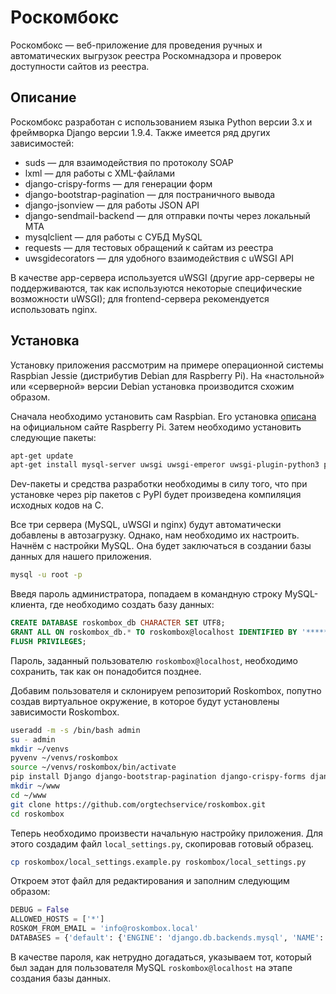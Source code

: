 # Роскомбокс

Роскомбокс — веб-приложение для проведения ручных и автоматических выгрузок реестра Роскомнадзора и проверок доступности сайтов из реестра.

## Описание

Роскомбокс разработан с использованием языка Python версии 3.х и фреймворка Django версии 1.9.4. Также имеется ряд других зависимостей:

* suds — для взаимодействия по протоколу SOAP
* lxml — для работы с XML-файлами
* django-crispy-forms — для генерации форм
* django-bootstrap-pagination — для постраничного вывода
* django-jsonview — для работы JSON API
* django-sendmail-backend — для отправки почты через локальный MTA
* mysqlclient — для работы с СУБД MySQL
* requests — для тестовых обращений к сайтам из реестра
* uwsgidecorators — для удобного взаимодействия с uWSGI API

В качестве app-сервера используется uWSGI (другие app-серверы не поддерживаются, так как используются некоторые специфические возможности uWSGI); для frontend-сервера рекомендуется использовать nginx.

## Установка

Установку приложения рассмотрим на примере операционной системы Raspbian Jessie (дистрибутив Debian для Raspberry Pi). На «настольной» или «серверной» версии Debian установка производится схожим образом.

Сначала необходимо установить сам Raspbian. Его установка [описана](https://www.raspberrypi.org/downloads/raspbian/) на официальном сайте Raspberry Pi. Затем необходимо установить следующие пакеты:

```bash
apt-get update
apt-get install mysql-server uwsgi uwsgi-emperor uwsgi-plugin-python3 python3-venv build-essential libxml2-dev python3-dev libmysqlclient-dev
```

Dev-пакеты и средства разработки необходимы в силу того, что при установке через pip пакетов с PyPI будет произведена компиляция исходных кодов на C.

Все три сервера (MySQL, uWSGI и nginx) будут автоматически добавлены в автозагрузку. Однако, нам необходимо их настроить. Начнём с настройки MySQL. Она будет заключаться в создании базы данных для нашего приложения.

```bash
mysql -u root -p
```

Введя пароль администратора, попадаем в командную строку MySQL-клиента, где необходимо создать базу данных:

```sql
CREATE DATABASE roskombox_db CHARACTER SET UTF8;
GRANT ALL ON roskombox_db.* TO roskombox@localhost IDENTIFIED BY '*********';
FLUSH PRIVILEGES;
```

Пароль, заданный пользователю `roskombox@localhost`, необходимо сохранить, так как он понадобится позднее.

Добавим пользователя и склонируем репозиторий Roskombox, попутно создав виртуальное окружение, в которое будут установлены зависимости Roskombox.

```bash
useradd -m -s /bin/bash admin
su - admin
mkdir ~/venvs
pyvenv ~/venvs/roskombox
source ~/venvs/roskombox/bin/activate
pip install Django django-bootstrap-pagination django-crispy-forms django-jsonview django-sendmail-backend mysqlclient requests suds-py3 lxml uwsgidecorators
mkdir ~/www
cd ~/www
git clone https://github.com/orgtechservice/roskombox.git
cd roskombox
```

Теперь необходимо произвести начальную настройку приложения. Для этого создадим файл `local_settings.py`, скопировав готовый образец.

```bash
cp roskombox/local_settings.example.py roskombox/local_settings.py
```

Откроем этот файл для редактирования и заполним следующим образом:

```python
DEBUG = False
ALLOWED_HOSTS = ['*']
ROSKOM_FROM_EMAIL = 'info@roskombox.local'
DATABASES = {'default': {'ENGINE': 'django.db.backends.mysql', 'NAME': 'roskombox_db', 'USER': 'roskombox', 'PASSWORD': '*********', 'HOST': '', 'PORT': ''}}
```

В качестве пароля, как нетрудно догадаться, указываем тот, который был задан для пользователя MySQL `roskombox@localhost` на этапе создания базы данных.
